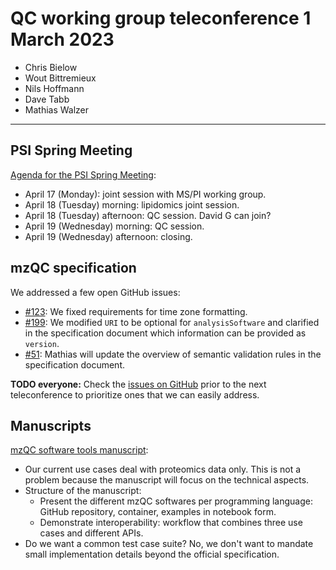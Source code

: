 # QC working group teleconference 1 March 2023

- Chris Bielow
- Wout Bittremieux
- Nils Hoffmann
- Dave Tabb
- Mathias Walzer

---

## PSI Spring Meeting

[Agenda for the PSI Spring Meeting](https://docs.google.com/spreadsheets/d/1J4ui2ILZvSMasix0xuZ5qUAOMDbgKsebnt6gqVHY1oA/edit#gid=1021763599):

- April 17 (Monday): joint session with MS/PI working group.
- April 18 (Tuesday) morning: lipidomics joint session.
- April 18 (Tuesday) afternoon: QC session. David G can join?
- April 19 (Wednesday) morning: QC session.
- April 19 (Wednesday) afternoon: closing.

## mzQC specification

We addressed a few open GitHub issues:

- [#123](https://github.com/HUPO-PSI/mzQC/issues/213): We fixed requirements for time zone formatting.
- [#199](https://github.com/HUPO-PSI/mzQC/issues/199): We modified `URI` to be optional for `analysisSoftware` and clarified in the specification document which information can be provided as `version`.
- [#51](https://github.com/HUPO-PSI/mzQC/issues/51): Mathias will update the overview of semantic validation rules in the specification document.

**TODO everyone:** Check the [issues on GitHub](https://github.com/HUPO-PSI/mzQC/issues) prior to the next teleconference to prioritize ones that we can easily address.

## Manuscripts

[mzQC software tools manuscript](https://docs.google.com/document/d/1d-Il6MYJ5zQ-8UpabHe84L3Vau7bzuu5UZlTieGT2Js/edit):

- Our current use cases deal with proteomics data only. This is not a problem because the manuscript will focus on the technical aspects.
- Structure of the manuscript:
    - Present the different mzQC softwares per programming language: GitHub repository, container, examples in notebook form.
    - Demonstrate interoperability: workflow that combines three use cases and different APIs.
- Do we want a common test case suite? No, we don't want to mandate small implementation details beyond the official specification.
